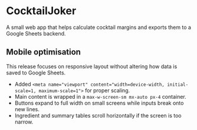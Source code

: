# CocktailJoker

A small web app that helps calculate cocktail margins and exports them to a Google Sheets backend.

## Mobile optimisation

This release focuses on responsive layout without altering how data is saved to Google Sheets.

- Added `<meta name="viewport" content="width=device-width, initial-scale=1, maximum-scale=1">` for proper scaling.
- Main content is wrapped in a `max-w-screen-sm mx-auto px-4` container.
- Buttons expand to full width on small screens while inputs break onto new lines.
- Ingredient and summary tables scroll horizontally if the screen is too narrow.
